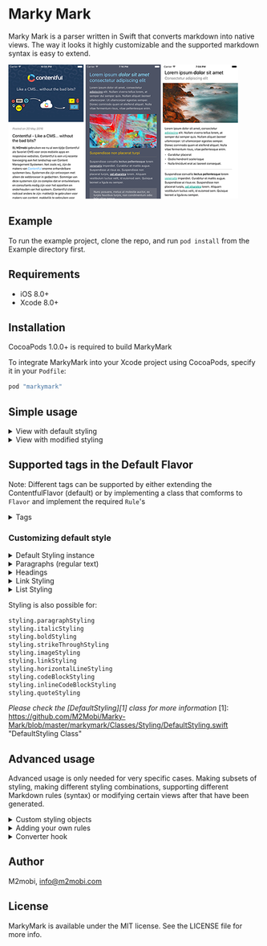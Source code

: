 # Marky Mark

Marky Mark is a parser written in Swift that converts markdown into native views. The way it looks it highly customizable and the supported markdown syntax is easy to extend.

[![Screenshot](Readme_Assets/example1-thumb.png)](Readme_Assets/example1.png)
[![Screenshot](Readme_Assets/example2-thumb.png)](Readme_Assets/example2.png)
[![Screenshot](Readme_Assets/example3-thumb.png)](Readme_Assets/example3.png)

## Example

To run the example project, clone the repo, and run `pod install` from the Example directory first.

## Requirements
- iOS 8.0+ 
- Xcode 8.0+

## Installation

CocoaPods 1.0.0+ is required to build MarkyMark

To integrate MarkyMark into your Xcode project using CocoaPods, specify it in your `Podfile`:

```ruby
pod "markymark"
```

## Simple usage
<details>
  <summary>View with default styling</summary>

```swift
let markDownView = MarkDownTextView()
markDownView.text = "# Header\nParagraph"
```

</details>

<details>
  <summary>View with modified styling</summary>

Markymark has many styling options, please check the examples in the styling section of this readme. A simple example:

```swift
let markDownView = MarkDownTextView()
markDownView.styling.headingStyling.textColorsForLevels = [
   .orange, //H1 (i.e. # Title)
   .black,  //H2, ... (i.e. ## Subtitle, ### Sub subtitle)
]

markDownView.styling.linkStyling.textColor = .blue
markDownView.styling.paragraphStyling.baseFont = .systemFont(ofSize: 14)
markDownView.text = "# Header\nParagraph"
```

</details>

## Supported tags in the Default Flavor
Note: Different tags can be supported by either extending the ContentfulFlavor (default) or by implementing a class that comforms to `Flavor` and implement the required `Rule`'s

<details>
  <summary>Tags</summary>

```
Headings
# H1
## H2
### H3
#### H4
##### H5
###### H6

Lists
- item
  - item
* item
  * item
+ item
  + item
a. item
b. item
1. item
2. item

Emphasis
*Em*
_Em_
**Strong**
__Strong__
~~Strike through~~

Images
![Alternative text](image.png)

Links
[Link text](https://www.example.net)

Code 
`code`
\```code```
```

</details>

### Customizing default style


<details>
  <summary>Default Styling instance</summary>

```swift
var styling = DefaultStyling()
```
</details>

<details>
  <summary>Paragraphs (regular text)</summary>

Markdown example: `Some text`

```swift
styling.paragraphStyling.baseFont = .systemFont(ofSize: 14)
styling.paragraphStyling.textColor = .black
styling.paragraphStyling.contentInsets = UIEdgeInsets(top:0, left: 0, bottom: 5, right: 0)  
styling.paragraphStyling.lineHeight = 4
styling.paragraphStyling.isBold = false
styling.paragraphStyling.isItalic = false
styling.paragraphStyling.textAlignment = .left
```
</details>

<details>
  <summary>Headings</summary>

Markdown example: `# Title` or `## Subtitle` etc.

```swift
styling.headingStyling.fontsForLevels = [
    UIFont.boldSystemFontOfSize(24), //H1
    UIFont.systemFontOfSize(18),     //H2
    UIFont.systemFontOfSize(16)      //H3, ... (last item will be next levels as well)
]

styling.headingStyling.colorsForLevels = [
    .red, //H1
    .black, //H2, ... (last item will be next levels as well)
]

// Margins
styling.headingStyling.contentInsetsForLevels = [
    UIEdgeInsets(top: 5, left: 0, bottom: 15, right: 10), // H1
    UIEdgeInsets(top: 5, left: 0, bottom: 5, right: 10) //H2, ... (last item will be next levels as well)
]
	
styling.headingStyling.isBold = false
styling.headingStyling.isItalic = false
styling.headingStyling.isUnderlined = false
styling.headingStyling.textAlignment = .left
```
</details>

<details>
  <summary>Link Styling</summary>

Markdown Example `[Google](http://www.google.com)`

```swift
styling.linkStyling.textColor = .black
styling.linkStyling.baseFont = nil // Default: nil. Setting baseFont to nil will inherit font from paragraphStyling

styling.linkStyling.isBold = false
styling.linkStyling.isItalic = false
styling.linkStyling.isUnderlined = true
```
</details>


<details>
  <summary>List Styling</summary>

Markdown Example:

```
- List item 1
- List item 2
    - Nested List item
```
```swift
// By default a font will be used with the bullet character `•`. Use the follow properties to configure it's size and color:
styling.listStyling.bulletFont = .systemFont(ofSize: 14)
styling.listStyling.bulletColor = .black
    
// Bullets can also be images for more complex styling. When setting images, bullet font and color won't be used anymore
// Array of images used as bullet for each level of nested list items
styling.listStyling.bulletImages = [
    UIImage(named: "circle"),
    UIImage(named: "emptyCircle"),
    UIImage(named: "line"),
    UIImage(named: "square")
]
    
// Size of the images
styling.listStyling.bulletViewSize = CGSize(width: 16, height: 16)

styling.listStyling.baseFont = .systemFont(ofSize: 14)
styling.listStyling.contentInsets = UIEdgeInsets(top: 0, left:  0, bottom: 10, right: 10)

//Amount of space underneath each list item
styling.listStyling.bottomListItemSpacing = 5
 
// Number of pixels to indent for each nested list level
styling.listStyling.listIdentSpace = 15
    
styling.listStyling.textColor = .black
```
</details>


Styling is also possible for:

```
styling.paragraphStyling
styling.italicStyling
styling.boldStyling
styling.strikeThroughStyling
styling.imageStyling
styling.linkStyling
styling.horizontalLineStyling
styling.codeBlockStyling
styling.inlineCodeBlockStyling
styling.quoteStyling
```
_Please check the [DefaultStyling][1] class for more information_
[1]: https://github.com/M2Mobi/Marky-Mark/blob/master/markymark/Classes/Styling/DefaultStyling.swift "DefaultStyling Class"

## Advanced usage
Advanced usage is only needed for very specific cases. Making subsets of styling, making different styling combinations, supporting different Markdown rules (syntax) or modifying certain views after that have been generated.

<details>
  <summary>Custom styling objects</summary>

```swift
struct CustomMarkyMarkStyling: Styling {
  var headerStyling = CustomHeaderStyling()
  var paragraphStyling = ParagraphStyling()
  var linkStyling = ListStyling()
  
  var itemStylingRules: [ItemStyling] {
      return [headerStyling, paragraphStyling, linkStyling]  
  }
}
```

You can implement `CustomHeaderStyling` by checking how other `Styling` objects have been implemented, like ``HeaderStyling`. 
Make sure your `CustomHeaderStyling` comforms to all styling rules you'd like your custom styling to support. i.e. comform to `TextColorStylingRule` to support textStyle of your custom styling.

Each styling rule can be applied to a markDownItem by comforming to `ItemStyling` and implement the required method like this:

```
public func isApplicableOn(_ markDownItem: MarkDownItem) -> Bool {
    return markDownItem is HeaderMarkDownItem
}

```
This will let the mechanism know it should apply your styling to a HeaderMarkDownItem

You can inject your new styling object by passing it to the constructor of the `MarkdownTextView`

```
MarkDownTextView(styling: CustomMarkyMarkStyling())
```

</details>

<details>
  <summary>Adding your own rules</summary>

Adding a new rule requires three new classes of based on the following protocol:

* `Rule` that can recoginizes the desired markdown syntax
* `MarkDownItem` for your new element that will be created by your new rule
* `LayoutBlockBuilder` that can convert your MarkDownItem to layout

Add the rule to MarkyMark

```swift
markyMark.addRule(MyCustomRule())
```

Add the block builder to your layout converter

```swift
converter.addLayoutBlockBuilder(MyCustomLayoutBlockBuilder())
```

If needed you can also add a custom styling class to the default styling

```swift
styling.addStyling(MyCustomStyling())
```

</details>
<details>
  <summary>Converter hook</summary>

The converter has a callback method which is called every time a `MarkDownItem` is converted to layout. 

```swift
converter.didConvertElement = {
    markDownItem, view in
    // Do something with markDownItem and / or view here
}
```

</details>


## Author

M2mobi, info@m2mobi.com

## License

MarkyMark is available under the MIT license. See the LICENSE file for more info.
